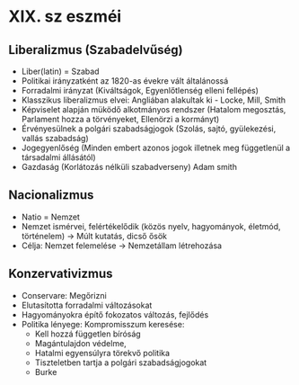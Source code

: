 # XIX. sz eszméi

## Liberalizmus (Szabadelvűség)
- Liber(latin) = Szabad
- Politikai irányzatként az 1820-as évekre vált általánossá
- Forradalmi irányzat (Kiváltságok, Egyenlőtlenség elleni fellépés)
- Klasszikus liberalizmus elvei: Angliában alakultak ki - Locke, Mill, Smith
- Képviselet alapján müködő alkotmányos rendszer (Hatalom megosztás, Parlament hozza a törvényeket, Ellenörzi a kormányt)
- Érvényesülnek a polgári szabadságjogok (Szolás, sajtó, gyülekezési, vallás szabadság)
- Jogegyenlőség (Minden embert azonos jogok illetnek meg függetlenül a társadalmi állásától)
- Gazdaság (Korlátozás nélküli szabadverseny) Adam smith

## Nacionalizmus
- Natio = Nemzet 
- Nemzet ismérvei, felértékelődik (közös nyelv, hagyományok, életmód, történelem) -> Múlt kutatás, dicső ősök
- Célja: Nemzet felemelése -> Nemzetállam létrehozása

## Konzervativizmus
- Conservare: Megőrizni
- Elutasította forradalmi változásokat
- Hagyományokra építő fokozatos változás, fejlődés
- Politika lényege: Kompromisszum keresése: 
    - Kell hozzá független bíróság
    - Magántulajdon védelme, 
    - Hatalmi egyensúlyra törekvő politika
    - Tiszteletben tartja a polgári szabadságjogokat
    - Burke
